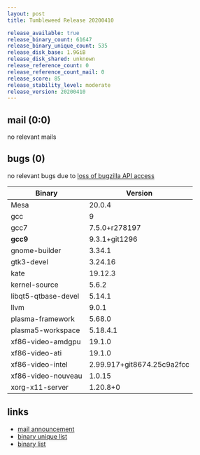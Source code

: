 ```yaml
---
layout: post
title: Tumbleweed Release 20200410

release_available: true
release_binary_count: 61647
release_binary_unique_count: 535
release_disk_base: 1.9GiB
release_disk_shared: unknown
release_reference_count: 0
release_reference_count_mail: 0
release_score: 85
release_stability_level: moderate
release_version: 20200410
---
```


## mail (0:0)

no relevant mails

## bugs (0)

<!--more-->

no relevant bugs due to [loss of bugzilla API access](https://bugzilla.opensuse.org/show_bug.cgi?id=1157722)

Binary | Version
--- | ---
Mesa | 20.0.4
gcc | 9
gcc7 | 7.5.0+r278197
**gcc9** | 9.3.1+git1296
gnome-builder | 3.34.1
gtk3-devel | 3.24.16
kate | 19.12.3
kernel-source | 5.6.2
libqt5-qtbase-devel | 5.14.1
llvm | 9.0.1
plasma-framework | 5.68.0
plasma5-workspace | 5.18.4.1
xf86-video-amdgpu | 19.1.0
xf86-video-ati | 19.1.0
xf86-video-intel | 2.99.917+git8674.25c9a2fcc
xf86-video-nouveau | 1.0.15
xorg-x11-server | 1.20.8+0

## links

- [mail announcement](https://lists.opensuse.org/opensuse-factory/2020-04/msg00213.html)
- [binary unique list](http://download.opensuse.org/history/20200410/rpm.unique.list)
- [binary list](http://download.opensuse.org/history/20200410/rpm.list)

